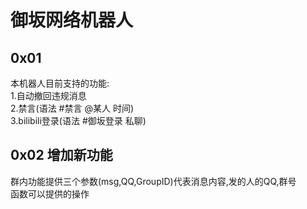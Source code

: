 # 御坂网络机器人  
## 0x01  
本机器人目前支持的功能:  
1.自动撤回违规消息  
2.禁言(语法 #禁言 @某人 时间)  
3.bilibili登录(语法 #御坂登录 私聊)  
## 0x02 增加新功能  
群内功能提供三个参数(msg,QQ,GroupID)代表消息内容,发的人的QQ,群号  
函数可以提供的操作